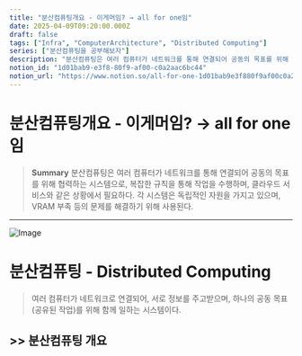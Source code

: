 ```yaml
---
title: "분산컴퓨팅개요 - 이게머임? → all for one임"
date: 2025-04-09T09:20:00.000Z
draft: false
tags: ["Infra", "ComputerArchitecture", "Distributed Computing"]
series: ["분산컴퓨팅을 공부해보자"]
description: "분산컴퓨팅은 여러 컴퓨터가 네트워크를 통해 연결되어 공동의 목표를 위해 협력하는 시스템으로, 복잡한 규칙을 통해 작업을 수행하며, 클라우드 서비스와 같은 상황에서 필요하다. 각 시스템은 독립적인 자원을 가지고 있으며, VRAM 부족 등의 문제를 해결하기 위해 사용된다."
notion_id: "1d01bab9-e3f8-80f9-af00-c0a2aac6bc44"
notion_url: "https://www.notion.so/all-for-one-1d01bab9e3f880f9af00c0a2aac6bc44"
---
```


# 분산컴퓨팅개요 - 이게머임? → all for one임

> **Summary**
> 분산컴퓨팅은 여러 컴퓨터가 네트워크를 통해 연결되어 공동의 목표를 위해 협력하는 시스템으로, 복잡한 규칙을 통해 작업을 수행하며, 클라우드 서비스와 같은 상황에서 필요하다. 각 시스템은 독립적인 자원을 가지고 있으며, VRAM 부족 등의 문제를 해결하기 위해 사용된다.

---

![Image](https://prod-files-secure.s3.us-west-2.amazonaws.com/09ccd4d5-876c-4bba-bbdf-cc77a0a11257/8d7036ba-d5a9-4f13-b3d8-e09e504f2915/image.png?X-Amz-Algorithm=AWS4-HMAC-SHA256&X-Amz-Content-Sha256=UNSIGNED-PAYLOAD&X-Amz-Credential=ASIAZI2LB4664YUGG54P%2F20250724%2Fus-west-2%2Fs3%2Faws4_request&X-Amz-Date=20250724T080648Z&X-Amz-Expires=3600&X-Amz-Security-Token=IQoJb3JpZ2luX2VjEAAaCXVzLXdlc3QtMiJGMEQCIFoX%2B%2FK7ivrmDvJg3b2NJudLawGoYODCYS5m6RluXpkhAiA7IyTEYnmD%2FZ%2BlCLhwH%2Fl434YnqYF9s4gpdWn3Rsad6Sr%2FAwgpEAAaDDYzNzQyMzE4MzgwNSIMzBy1pHtF8v4D%2FYw8KtwDyZAIo%2B0IVbLWKE7zkuva3yv9xc1jkYjuSp7xFbDLmnA68GCJ%2BwbwAMBG1caGoC0o5JNFylOK4QGyO151H%2F9Q53fNKXXQxg1trm1ddgv0Xm5ukJuWCXu38cDSr9PE6Gk44CSHXKHa9wELe7OOQUcJ8oUQC46Z0LMzt0aIMUYSp9VLuEI3ubMggbI0zJcHQ3dHL3vWDq%2Fhjdy2lgtHPvlQMMi6LATK9wE7I0hu3kEHM6cW975E%2FWDfbTMEmL2a2OynvQBOZMKPzh19hF9C9u7Zxt0UnIzQncHN9ZHrh1nSXtBMnYI3Bv6jwWbPiXQImBSplLBXM9qFb1LDUywLu7I48YwfBWfPj14rIpBLtO6Vx4WhwJfGwLyzSLrebieE31Dm0QbrseiQfs2%2FY8CKL35KJZmBBjB0%2FyhZP4FQPKur8rGoRBQ3Wi4P58E%2BV0cX9Y7svhurmave%2F%2B7S6IyrnCiIsAdbyOairZmV1v6yTCg1PArFNKmthwFhRm6LFdOFu00DJXN20kZ%2BxT%2BMWtwaHhSZEEUSUxen4w%2FrNsSkX9Q3Cmxebsd%2BsQiQP0NfbFA2FWAH82x27txVe3RRsRoEylsIwpKBFXvRTVKeXaS%2FG%2FBxog29hUtmH0yuzStqtrUw3s6HxAY6pgH%2FuiImaRPinwP2fNJ8Fy2%2FVIsYs%2FuF2272%2B9LRWNXfwFyPQuVvCTIZrco2QAorc4LF9%2B5b3d5hLvRO%2BBRqAkJTpcvttA1%2Bp4JW%2FegO%2FPj5PRqxck8s3N8wN8Ep%2FSXaDmjJsrzJ7sKOt6njVnM%2FF%2ByNjkfpeH5SqdlMUDaPAwX1ZR7wAZP5ePghXnG0EZpuj3dqdM0K9vIObbE6%2FaFNgn%2B8bC2EZ6R1&X-Amz-Signature=a4526ccde1de2311c0ccfee55417abd64a4ac4ca417d59d3fb0250192a71ef58&X-Amz-SignedHeaders=host&x-amz-checksum-mode=ENABLED&x-id=GetObject)

# 분산컴퓨팅 - Distributed Computing

> 여러 컴퓨터가 네트워크로 연결되어, 서로 정보를 주고받으며, 
하나의 공동 목표(공유된 작업)를 위해 함께 일하는 시스템이다.

## >> 분산컴퓨팅 개요

